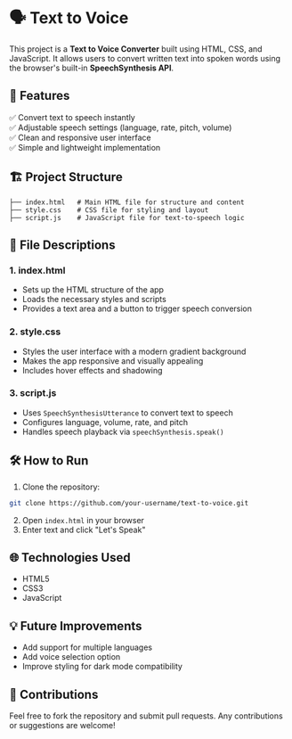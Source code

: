 
# 🗣️ Text to Voice

This project is a **Text to Voice Converter** built using HTML, CSS, and JavaScript. It allows users to convert written text into spoken words using the browser's built-in **SpeechSynthesis API**.

## 🚀 Features
✅ Convert text to speech instantly  
✅ Adjustable speech settings (language, rate, pitch, volume)  
✅ Clean and responsive user interface  
✅ Simple and lightweight implementation  

## 🏗️ Project Structure
```
├── index.html   # Main HTML file for structure and content
├── style.css    # CSS file for styling and layout
├── script.js    # JavaScript file for text-to-speech logic
```

## 📂 File Descriptions
### 1. index.html  
- Sets up the HTML structure of the app  
- Loads the necessary styles and scripts  
- Provides a text area and a button to trigger speech conversion  

### 2. style.css  
- Styles the user interface with a modern gradient background  
- Makes the app responsive and visually appealing  
- Includes hover effects and shadowing  

### 3. script.js  
- Uses `SpeechSynthesisUtterance` to convert text to speech  
- Configures language, volume, rate, and pitch  
- Handles speech playback via `speechSynthesis.speak()`  

## 🛠️ How to Run
1. Clone the repository:
```bash
git clone https://github.com/your-username/text-to-voice.git
```
2. Open `index.html` in your browser  
3. Enter text and click "Let's Speak"  

## 🌐 Technologies Used
- HTML5  
- CSS3  
- JavaScript  

## 💡 Future Improvements
- Add support for multiple languages  
- Add voice selection option  
- Improve styling for dark mode compatibility  

## 🎯 Contributions
Feel free to fork the repository and submit pull requests. Any contributions or suggestions are welcome!  
